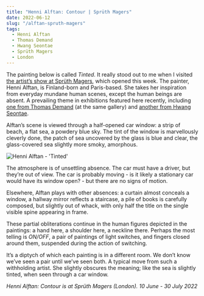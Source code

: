 ```yaml
---
title: "Henni Alftan: Contour | Sprüth Magers"
date: 2022-06-12
slug: "/alftan-spruth-magers"
tags:
  - Henni Alftan
  - Thomas Demand
  - Hwang Seontae
  - Sprüth Magers
  - London
---
```


The painting below is called *Tinted*. It really stood out to me when I visited [the artist’s show at Sprüth Magers](https://spruethmagers.com/exhibitions/), which opened this week. The painter, Henni Alftan, is Finland-born and Paris-based. She takes her inspiration from everyday mundane human scenes, except the human beings are absent. A prevailing theme in exhibitions featured here recently, including [one from Thomas Demand](/demand-spruth-magers) (at the same gallery) and [another from Hwang Seontae](/hwang-pontone).

Alftan’s scene is viewed through a half-opened car window: a strip of beach, a flat sea, a powdery blue sky. The tint of the window is marvellously cleverly done, the patch of sea uncovered by the glass is blue and clear, the glass-covered sea slightly more smoky, amorphous.

![Henni Alftan - 'Tinted'](/alftan-spruth-magers-1.jpeg)

The atmosphere is of unsettling absence. The car must have a driver, but they’re out of view. The car is probably moving - is it likely a stationary car would have its window open? - but there are no signs of motion.

Elsewhere, Alftan plays with other absences: a curtain almost conceals a window, a hallway mirror reflects a staircase, a pile of books is carefully composed, but slightly out of whack, with only half the title on the single visible spine appearing in frame.

These partial obliterations continue in the human figures depicted in the paintings: a hand here, a shoulder here, a neckline there. Perhaps the most telling is *ON/OFF*, a pair of paintings of light switches, and fingers closed around them, suspended during the action of switching.

It’s a diptych of which each painting is in a different room. We don’t know we’ve seen a pair until we’ve seen both. A typical move from such a withholding artist. She slightly obscures the meaning; like the sea is slightly tinted, when seen through a car window.

*Henni Alftan: Contour is at Sprüth Magers (London). 10 June - 30 July 2022*
